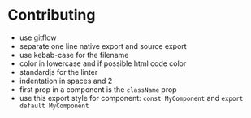 # Contributing

- use gitflow
- separate one line native export and source export
- use kebab-case for the filename
- color in lowercase and if possible html code color
- standardjs for the linter
- indentation in spaces and 2
- first prop in a component is the `className` prop
- use this export style for component: `const MyComponent` and `export default MyComponent`
